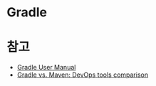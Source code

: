 # Gradle

# 참고

- [Gradle User Manual](https://docs.gradle.org/current/userguide/userguide.html)
- [Gradle vs. Maven: DevOps tools comparison](https://www.techrepublic.com/article/gradle-vs-maven/)
